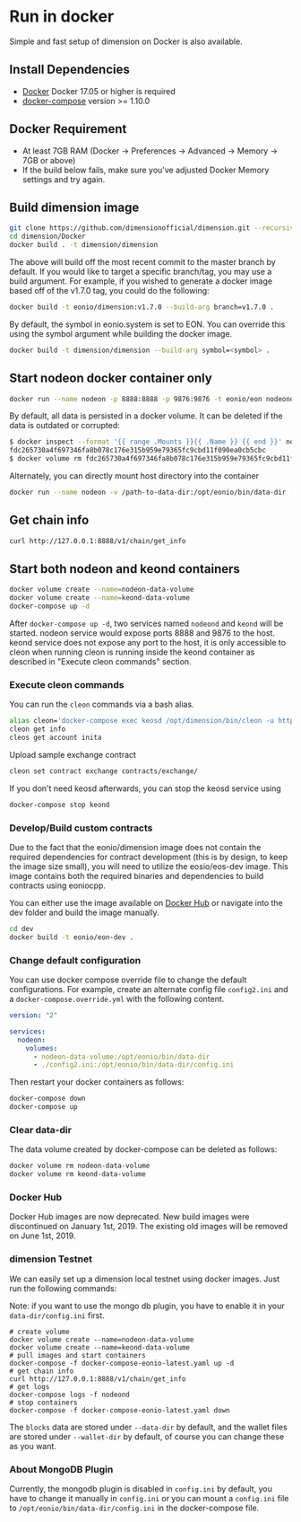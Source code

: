 # Run in docker

Simple and fast setup of dimension on Docker is also available.

## Install Dependencies

- [Docker](https://docs.docker.com) Docker 17.05 or higher is required
- [docker-compose](https://docs.docker.com/compose/) version >= 1.10.0

## Docker Requirement

- At least 7GB RAM (Docker -> Preferences -> Advanced -> Memory -> 7GB or above)
- If the build below fails, make sure you've adjusted Docker Memory settings and try again.

## Build dimension image

```bash
git clone https://github.com/dimensionofficial/dimension.git --recursive  --depth 1
cd dimension/Docker
docker build . -t dimension/dimension
```

The above will build off the most recent commit to the master branch by default. If you would like to target a specific branch/tag, you may use a build argument. For example, if you wished to generate a docker image based off of the v1.7.0 tag, you could do the following:

```bash
docker build -t eonio/dimension:v1.7.0 --build-arg branch=v1.7.0 .
```

By default, the symbol in eonio.system is set to EON. You can override this using the symbol argument while building the docker image.

```bash
docker build -t dimension/dimension --build-arg symbol=<symbol> .
```

## Start nodeon docker container only

```bash
docker run --name nodeon -p 8888:8888 -p 9876:9876 -t eonio/eon nodeond.sh -e --http-alias=nodeon:8888 --http-alias=127.0.0.1:8888 --http-alias=localhost:8888 arg1 arg2
```

By default, all data is persisted in a docker volume. It can be deleted if the data is outdated or corrupted:

```bash
$ docker inspect --format '{{ range .Mounts }}{{ .Name }} {{ end }}' nodeon
fdc265730a4f697346fa8b078c176e315b959e79365fc9cbd11f090ea0cb5cbc
$ docker volume rm fdc265730a4f697346fa8b078c176e315b959e79365fc9cbd11f090ea0cb5cbc
```

Alternately, you can directly mount host directory into the container

```bash
docker run --name nodeon -v /path-to-data-dir:/opt/eonio/bin/data-dir -p 8888:8888 -p 9876:9876 -t eonio/eon nodeond.sh -e --http-alias=nodeon:8888 --http-alias=127.0.0.1:8888 --http-alias=localhost:8888 arg1 arg2
```

## Get chain info

```bash
curl http://127.0.0.1:8888/v1/chain/get_info
```

## Start both nodeon and keond containers

```bash
docker volume create --name=nodeon-data-volume
docker volume create --name=keond-data-volume
docker-compose up -d
```

After `docker-compose up -d`, two services named `nodeond` and `keond` will be started. nodeon service would expose ports 8888 and 9876 to the host. keond service does not expose any port to the host, it is only accessible to cleon when running cleon is running inside the keond container as described in "Execute cleon commands" section.

### Execute cleon commands

You can run the `cleon` commands via a bash alias.

```bash
alias cleon='docker-compose exec keosd /opt/dimension/bin/cleon -u http://nodeond:8888 --wallet-url http://localhost:8900'
cleon get info
cleos get account inita
```

Upload sample exchange contract

```bash
cleon set contract exchange contracts/exchange/
```

If you don't need keosd afterwards, you can stop the keosd service using

```bash
docker-compose stop keond
```

### Develop/Build custom contracts

Due to the fact that the eonio/dimension image does not contain the required dependencies for contract development (this is by design, to keep the image size small), you will need to utilize the eosio/eos-dev image. This image contains both the required binaries and dependencies to build contracts using eoniocpp.

You can either use the image available on [Docker Hub](https://hub.docker.com/r/eonio/eon-dev/) or navigate into the dev folder and build the image manually.

```bash
cd dev
docker build -t eonio/eon-dev .
```

### Change default configuration

You can use docker compose override file to change the default configurations. For example, create an alternate config file `config2.ini` and a `docker-compose.override.yml` with the following content.

```yaml
version: "2"

services:
  nodeon:
    volumes:
      - nodeon-data-volume:/opt/eonio/bin/data-dir
      - ./config2.ini:/opt/eonio/bin/data-dir/config.ini
```

Then restart your docker containers as follows:

```bash
docker-compose down
docker-compose up
```

### Clear data-dir

The data volume created by docker-compose can be deleted as follows:

```bash
docker volume rm nodeon-data-volume
docker volume rm keond-data-volume
```

### Docker Hub

Docker Hub images are now deprecated. New build images were discontinued on January 1st, 2019. The existing old images will be removed on June 1st, 2019.

### dimension Testnet

We can easily set up a dimension local testnet using docker images. Just run the following commands:

Note: if you want to use the mongo db plugin, you have to enable it in your `data-dir/config.ini` first.

```
# create volume
docker volume create --name=nodeon-data-volume
docker volume create --name=keond-data-volume
# pull images and start containers
docker-compose -f docker-compose-eonio-latest.yaml up -d
# get chain info
curl http://127.0.0.1:8888/v1/chain/get_info
# get logs
docker-compose logs -f nodeond
# stop containers
docker-compose -f docker-compose-eonio-latest.yaml down
```

The `blocks` data are stored under `--data-dir` by default, and the wallet files are stored under `--wallet-dir` by default, of course you can change these as you want.

### About MongoDB Plugin

Currently, the mongodb plugin is disabled in `config.ini` by default, you have to change it manually in `config.ini` or you can mount a `config.ini` file to `/opt/eonio/bin/data-dir/config.ini` in the docker-compose file.
